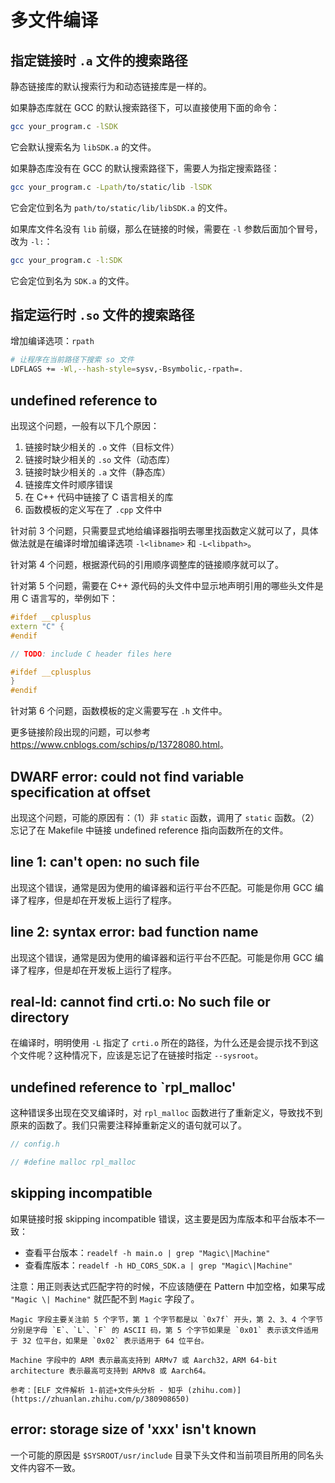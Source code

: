 # 多文件编译

## 指定链接时 `.a` 文件的搜索路径

静态链接库的默认搜索行为和动态链接库是一样的。

如果静态库就在 GCC 的默认搜索路径下，可以直接使用下面的命令：

```bash
gcc your_program.c -lSDK
```

它会默认搜索名为 `libSDK.a` 的文件。

如果静态库没有在 GCC 的默认搜索路径下，需要人为指定搜索路径：

```bash
gcc your_program.c -Lpath/to/static/lib -lSDK
```

它会定位到名为 `path/to/static/lib/libSDK.a` 的文件。

如果库文件名没有 `lib` 前缀，那么在链接的时候，需要在 `-l` 参数后面加个冒号，改为 `-l:`：

```bash
gcc your_program.c -l:SDK
```

它会定位到名为 `SDK.a` 的文件。

## 指定运行时 `.so` 文件的搜索路径

增加编译选项：`rpath`

```bash
# 让程序在当前路径下搜索 so 文件
LDFLAGS += -Wl,--hash-style=sysv,-Bsymbolic,-rpath=.
```

## undefined reference to

出现这个问题，一般有以下几个原因：

1. 链接时缺少相关的 `.o` 文件（目标文件）
2. 链接时缺少相关的 `.so` 文件（动态库）
3. 链接时缺少相关的 `.a` 文件（静态库）
4. 链接库文件时顺序错误
5. 在 C++ 代码中链接了 C 语言相关的库
6. 函数模板的定义写在了 `.cpp` 文件中

针对前 3 个问题，只需要显式地给编译器指明去哪里找函数定义就可以了，具体做法就是在编译时增加编译选项 `-l<libname>` 和 `-L<libpath>`。

针对第 4 个问题，根据源代码的引用顺序调整库的链接顺序就可以了。

针对第 5 个问题，需要在 C++ 源代码的头文件中显示地声明引用的哪些头文件是用 C 语言写的，举例如下：

```cpp
#ifdef __cplusplus
extern "C" {
#endif

// TODO: include C header files here

#ifdef __cplusplus
}
#endif
```

针对第 6 个问题，函数模板的定义需要写在 `.h` 文件中。

更多链接阶段出现的问题，可以参考 <https://www.cnblogs.com/schips/p/13728080.html>。

## DWARF error: could not find variable specification at offset

出现这个问题，可能的原因有：（1）非 `static` 函数，调用了 `static` 函数。（2）忘记了在 Makefile 中链接 undefined reference 指向函数所在的文件。

## line 1: can't open: no such file

出现这个错误，通常是因为使用的编译器和运行平台不匹配。可能是你用 GCC 编译了程序，但是却在开发板上运行了程序。

## line 2: syntax error: bad function name

出现这个错误，通常是因为使用的编译器和运行平台不匹配。可能是你用 GCC 编译了程序，但是却在开发板上运行了程序。

## real-ld: cannot find crti.o: No such file or directory

在编译时，明明使用 `-L` 指定了 `crti.o` 所在的路径，为什么还是会提示找不到这个文件呢？这种情况下，应该是忘记了在链接时指定 `--sysroot`。

## undefined reference to `rpl_malloc'

这种错误多出现在交叉编译时，对 `rpl_malloc` 函数进行了重新定义，导致找不到原来的函数了。我们只需要注释掉重新定义的语句就可以了。

```cpp
// config.h

// #define malloc rpl_malloc
```

## skipping incompatible

如果链接时报 skipping incompatible 错误，这主要是因为库版本和平台版本不一致：

- 查看平台版本：`readelf -h main.o | grep "Magic\|Machine"`
- 查看库版本：`readelf -h HD_CORS_SDK.a | grep "Magic\|Machine"`

注意：用正则表达式匹配字符的时候，不应该随便在 Pattern 中加空格，如果写成 `"Magic \| Machine"` 就匹配不到 `Magic` 字段了。

```{note}
Magic 字段主要关注前 5 个字节，第 1 个字节都是以 `0x7f` 开头，第 2、3、4 个字节分别是字母 `E`、`L`、`F` 的 ASCII 码，第 5 个字节如果是 `0x01` 表示该文件适用于 32 位平台，如果是 `0x02` 表示适用于 64 位平台。

Machine 字段中的 ARM 表示最高支持到 ARMv7 或 Aarch32，ARM 64-bit architecture 表示最高可支持到 ARMv8 或 Aarch64。

参考：[ELF 文件解析 1-前述+文件头分析 - 知乎 (zhihu.com)](https://zhuanlan.zhihu.com/p/380908650)
```

## error: storage size of 'xxx' isn't known

一个可能的原因是 `$SYSROOT/usr/include` 目录下头文件和当前项目所用的同名头文件内容不一致。

